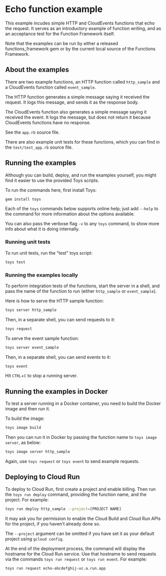 # Echo function example

This example incudes simple HTTP and CloudEvents functions that echo the
request. It serves as an introductory example of function writing, and as an
acceptance test for the Function Framework itself.

Note that the examples can be run by either a released functions_framework gem
or by the current local source of the Functions Framework.

## About the examples

There are two example functions, an HTTP function called `http_sample` and a
CloudEvents function called `event_sample`.

The HTTP function generates a simple message saying it received the request.
It logs this message, and sends it as the response body.

The CloudEvents function also generates a simple message saying it received the
event. It logs the message, but does not return it because CloudEvents
functions have no response.

See the `app.rb` source file.

There are also example unit tests for these functions, which you can find in
the `test/test_app.rb` source file.

## Running the examples

Although you can build, deploy, and run the examples yourself, you might find
it easier to use the provided Toys scripts.

To run the commands here, first install Toys:

```sh
gem install toys
```

Each of the `toys` commands below supports online help; just add `--help` to
the command for more information about the options available.

You can also pass the verbose flag `-v` to any `toys` command, to show more
info about what it is doing internally.

### Running unit tests

To run unit tests, run the "test" toys script:

```sh
toys test
```

### Running the examples locally

To perform integration tests of the functions, start the server in a shell, and
pass the name of the function to run (either `http_sample` or `event_sample`).

Here is how to serve the HTTP sample function:

```sh
toys server http_sample
```

Then, in a separate shell, you can send requests to it:

```sh
toys request
```

To serve the event sample function:

```sh
toys server event_sample
```

Then, in a separate shell, you can send events to it:

```sh
toys event
```

Hit `CTRL`+`C` to stop a running server.

## Running the examples in Docker

To test a server running in a Docker container, you need to build the Docker
image and then run it.

To build the image:

```sh
toys image build
```

Then you can run it in Docker by passing the function name to
`toys image server`, as below:

```sh
toys image server http_sample
```

Again, use `toys request` or `toys event` to send example requests.

## Deploying to Cloud Run

To deploy to Cloud Run, first create a project and enable billing. Then run the
`toys run deploy` command, providing the function name, and the project. For
example:

```sh
toys run deploy http_sample --project=[PROJECT NAME] 
```

It may ask you for permission to enable the Cloud Build and Cloud Run APIs for
the project, if you haven't already done so.

The `--project` argument can be omitted if you have set it as your default
project using `gcloud config`.

At the end of the deployment process, the command will display the hostname for
the Cloud Run service. Use that hostname to send requests via the commands
`toys run request` or `toys run event`. For example:

```sh
toys run request echo-abcdefghij-uc.a.run.app
```
